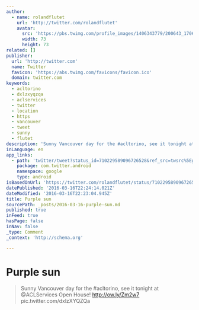 ```yaml
---
author:
  - name: rolandflutet
    url: 'http://twitter.com/rolandflutet'
    avatar:
      src: 'https://pbs.twimg.com/profile_images/1406343779/200643_170669439649320_100001187948807_358889_4845597_n_bigger.jpg'
      width: 73
      height: 73
related: []
publisher:
  url: 'http://twitter.com'
  name: Twitter
  favicon: 'https://abs.twimg.com/favicons/favicon.ico'
  domain: twitter.com
keywords:
  - acltorino
  - dxlzxyqzqa
  - aclservices
  - twitter
  - location
  - https
  - vancouver
  - tweet
  - sunny
  - flutet
description: 'Sunny Vancouver day for the #acltorino, see it tonight at @ACLServices Open House! http://ow.ly/Zm2w7 pic.twitter.com/dxlzXYQZQa'
inLanguage: en
app_links:
  - path: 'twitter/tweet?status_id=710229589096726528&ref_src=twsrc%5Egoogle%7Ctwcamp%5Eandroidseo%7Ctwgr%5Estatus%7Ctwterm%5E710229589096726528'
    package: com.twitter.android
    namespace: google
    type: android
isBasedOnUrl: 'https://twitter.com/rolandflutet/status/710229589096726528'
datePublished: '2016-03-16T22:24:14.021Z'
dateModified: '2016-03-16T22:23:04.945Z'
title: Purple sun
sourcePath: _posts/2016-03-16-purple-sun.md
published: true
inFeed: true
hasPage: false
inNav: false
_type: Comment
_context: 'http://schema.org'

---
```

# Purple sun

> Sunny Vancouver day for the \#acltorino, see it tonight at @ACLServices Open House! http://ow.ly/Zm2w7 pic.twitter.com/dxlzXYQZQa